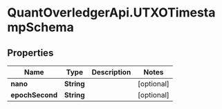 # QuantOverledgerApi.UTXOTimestampSchema

## Properties

Name | Type | Description | Notes
------------ | ------------- | ------------- | -------------
**nano** | **String** |  | [optional] 
**epochSecond** | **String** |  | [optional] 


